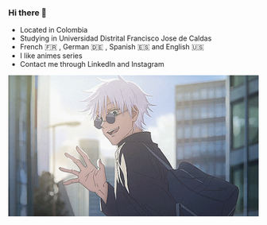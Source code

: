 ### Hi there 👋

- Located in Colombia 
- Studying in Universidad Distrital Francisco Jose de Caldas
- French 🇫🇷 , German :de: , Spanish :es: and English :us:
- I like animes series 
- Contact me through LinkedIn and Instagram

![Gojo](gif.webp)

<!--
**juancho0809/juancho0809** is a ✨ _special_ ✨ repository because its `README.md` (this file) appears on your GitHub profile.

Here are some ideas to get you started:

- 🔭 I’m currently working on ...
- 🌱 I’m currently learning ...
- 👯 I’m looking to collaborate on ...
- 🤔 I’m looking for help with ...
- 💬 Ask me about ...
- 📫 How to reach me: ...
- 😄 Pronouns: ...
- ⚡ Fun fact: ...
-->
